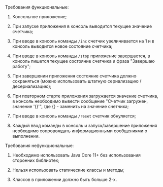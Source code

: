 
Требования функциональные:

1. Консольное приложение;

2. При запуске приложения в консоль выводится текущее значение счетчика;

3. При вводе в консоль команды `/inc` счетчик увеличивается на 1 и в консоль выводится новое состояние счетчика;

4. При вводе в консоль команды `/stop` приложение завершается, в консоль пишется текущее состояние счетчика и фраза "Завершаю работу";

5. При завершении приложения состояние счетчика должно сохраняться (можно использовать штатную сериализацию / десериализацию);

6. При повторном старте приложения загружается значение счетчика, в консоль необходимо вывести сообщение "Счетчик загружен, значение '{}'", где {} - заменить на значение счетчика;

7. При вводе в консоль команды `/reset` счетчик обнуляется;

8. Каждый ввод команды в консоль и запуск/завершение приложения необходимо сопровождать информационными сообщениями о выполнении.



Требования нефункциональные:

1. Необходимо использовать Java Core 11+ без использования сторонних библиотек;

2. Нельзя использовать статические классы и методы;

3. Классов в приложении должно быть больше 2-х.

 